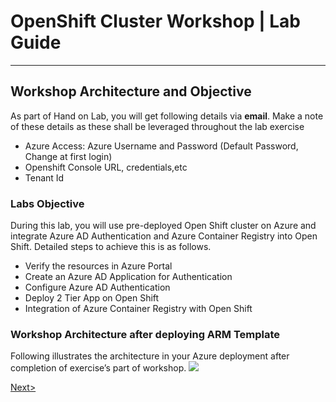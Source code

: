 # OpenShift Cluster Workshop | Lab Guide

***


## Workshop Architecture and Objective
 As part of Hand on Lab, you will get following details via **email**. Make a note of these details as these shall be leveraged throughout the lab exercise
- Azure Access: Azure Username and Password (Default Password, Change at first login)
- Openshift Console URL, credentials,etc
- Tenant Id

### Labs Objective
During this lab, you will use pre-deployed Open Shift cluster on Azure and integrate Azure AD Authentication and Azure Container Registry into Open Shift. Detailed steps to achieve this is as follows.
- Verify the resources in Azure Portal
-	Create an Azure AD Application for Authentication
-	Configure Azure AD Authentication
-	Deploy 2 Tier App on Open Shift
-	Integration of Azure Container Registry with Open Shift

### Workshop Architecture after deploying ARM Template
Following illustrates the architecture in your Azure deployment after completion of exercise’s part of workshop.
<img src="images/1workshop_arch.jpg"/>

[Next>](docs/Lab01:GettingStarted.md)
